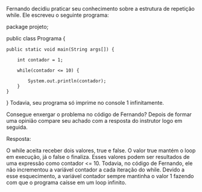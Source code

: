 Fernando decidiu praticar seu conhecimento sobre a estrutura de repetição while. Ele escreveu o seguinte programa:

package projeto;

public class Programa {

    public static void main(String args[]) {

        int contador = 1;

        while(contador <= 10) {

            System.out.println(contador);
        }
    }
}
Todavia, seu programa só imprime no console 1 infinitamente.

Consegue enxergar o problema no código de Fernando? Depois de formar uma opinião compare seu achado com a resposta do instrutor logo em seguida.

Resposta:

O while aceita receber dois valores, true e false. O valor true mantém o loop em execução, já o false o finaliza. Esses valores podem ser resultados de uma expressão como contador <= 10. Todavia, no código de Fernando, ele não incrementou a variável contador a cada iteração do while. Devido a esse esquecimento, a variável contador sempre mantinha o valor 1 fazendo com que o programa caísse em um loop infinito.

